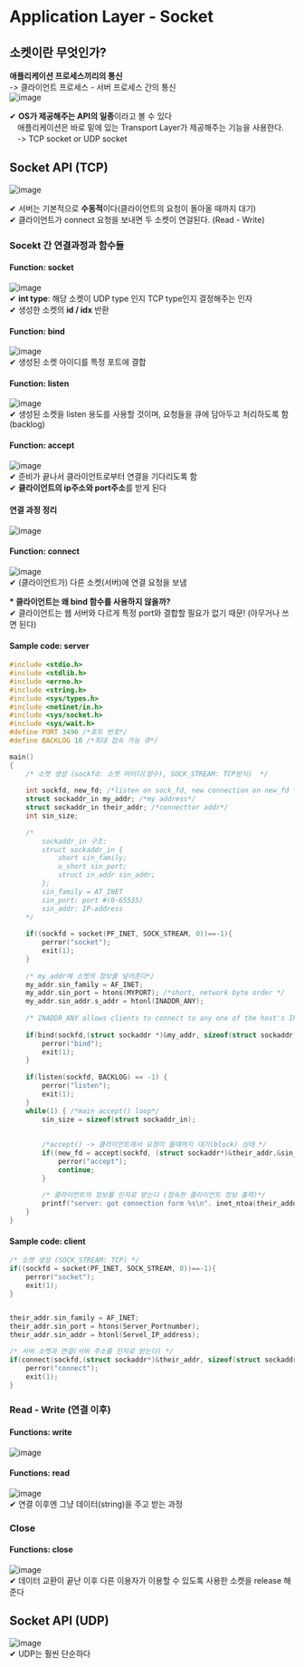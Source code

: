 ﻿# Application Layer - Socket
## 소켓이란 무엇인가?
**애플리케이션 프로세스끼리의 통신**  
-> 클라이언트 프로세스 - 서버 프로세스 간의 통신  
![image](https://user-images.githubusercontent.com/109324637/192262245-975f0add-af14-44a7-9bb6-be2929ff71d8.png)

✔ **OS가 제공해주는 API의 일종**이라고 볼 수 있다  
　애플리케이션은 바로 밑에 있는 Transport Layer가 제공해주는 기능을 사용한다.  
　-> TCP socket or  UDP socket  
## Socket API (TCP)
![image](https://user-images.githubusercontent.com/109324637/192263595-780eb007-19fd-48b4-b208-2aa5ee67e9f0.png)
  
✔ 서버는 기본적으로 **수동적**이다(클라이언트의 요청이 돌아올 때까지 대기)  
✔ 클라이언트가 connect 요청을 보내면 두 소켓이 연걸된다. (Read - Write)  
###  Socekt 간 연결과정과 함수들
####  Function: socket
![image](https://user-images.githubusercontent.com/109324637/192264768-e5ca19fa-302f-472d-b59e-debe5bb30f19.png)  
✔  **int type**: 해당 소켓이 UDP type 인지 TCP type인지 결정해주는 인자   
✔ 생성한 소켓의 **id / idx** 반환  
####  Function: bind   
![image](https://user-images.githubusercontent.com/109324637/192265071-42c48266-4f17-4f59-bb09-b36f784cdf4d.png)  
✔ 생성된 소켓 아이디를 특정 포트에 결합  
####  Function: listen  
![image](https://user-images.githubusercontent.com/109324637/192265171-bad13c62-9552-4e3a-9208-51c898ff3ddc.png)  
✔ 생성된 소켓을 listen 용도를 사용할 것이며, 요청들을 큐에 담아두고 처리하도록 함 (backlog)  
#### Function: accept  
![image](https://user-images.githubusercontent.com/109324637/192265625-5ebf1896-2f9d-4c33-9e27-40473511f180.png)  
✔ 준비가 끝나서 클라이언트로부터 연결을 기다리도록 함  
✔ **클라이언트의 ip주소와 port주소**를 받게 된다  
#### 연결 과정 정리  
![image](https://user-images.githubusercontent.com/109324637/192265789-b1e248d6-0963-4009-859a-666a8df9bb1a.png)  
#### Function: connect   
![image](https://user-images.githubusercontent.com/109324637/192265944-578d1d5b-a78d-49bb-88c1-c1dde1895fe6.png)  
✔ (클라이언트가) 다른 소켓(서버)에 연결 요청을 보냄  

 **\* 클라이언트는 왜 bind 함수를 사용하지 않을까?**   
✔ 클라이언트는 웹 서버와 다르게 특정 port와 결합할 필요가 없기 때문! (아무거나 쓰면 된다)  
#### Sample code: server
```c
#include <stdio.h>
#include <stdlib.h>
#include <errno.h>
#include <string.h>
#include <sys/types.h>
#include <netinet/in.h>
#include <sys/socket.h>
#include <sys/wait.h>
#define PORT 3490 /*포트 번호*/
#define BACKLOG 10 /*최대 접속 가능 큐*/

main()
{
	/* 소켓 생성 (sockfd: 소켓 아이디(양수), SOCK_STREAM: TCP방식)  */
	
	int sockfd, new_fd; /*listen on sock_fd, new connection on new_fd */
    struct sockaddr_in my_addr; /*my address*/
    struct sockaddr_in their_addr; /*connecttor addr*/
    int sin_size;
    
    /*
    	sockaddr_in 구조:
        struct sockaddr_in {
        	short sin_family;
            u_short sin_port;
            struct in_addr sin_addr;
        };
        sin_family = AT_INET
        sin_port: port #(0-65535)
        sin_addr: IP-address
    */
    
    if((sockfd = socket(PF_INET, SOCK_STREAM, 0))==-1){
    	perror("socket");
        exit(1);
    }
    
    /* my_addr에 소켓의 정보를 넣어준다*/
    my_addr.sin_family = AF_INET;
    my_addr.sin_port = htons(MYPORT); /*short, network byte order */
    my_addr.sin_addr.s_addr = htonl(INADDR_ANY);
    
    /* INADDR_ANY allows clients to connect to any one of the host's IP address*/
    
    if(bind(sockfd,(struct sockaddr *)&my_addr, sizeof(struct sockaddr))==-1){
    	perror("bind");
        exit(1);
    }
    
    if(listen(sockfd, BACKLOG) == -1) {
    	perror("listen");
        exit(1);
    }
    while(1) { /*main accept() loop*/
    	sin_size = sizeof(struct sockaddr_in);
    	
    	
        /*accept() -> 클라이언트에서 요청이 올때까지 대기(block) 상태 */
        if((new_fd = accept(sockfd, (struct sockaddr*)&their_addr,&sin_size))==-1){
        	perror("accept");
            continue;
        }
         
        /* 클라이언트의 정보를 인자로 받는다 (접속한 클라이언트 정보 출력)*/
        printf("server: got connection form %s\n". inet_ntoa(their_adddr.sin_addr));
    }
}
```

#### Sample code: client

```c
/* 소켓 생성 (SOCK_STREAM: TCP) */
if((sockfd = socket(PF_INET, SOCK_STREAM, 0))==-1){
	perror("socket");
    exit(1);
}


their_addr.sin_family = AF_INET;
their_addr.sin_port = htons(Server_Portnumber);
their_addr.sin_addr = htonl(Servel_IP_address);

/* 서버 소켓과 연결(서버 주소를 인자로 받는다) */
if(connect(sockfd,(struct sockaddr*)&their_addr, sizeof(struct sockaddr))==-1){
	perror("connect");
    exit(1);
}
```
### Read - Write (연결 이후)
#### Functions: write  
![image](https://user-images.githubusercontent.com/109324637/192268825-5d8f7f76-1084-4a23-8dee-1e89d56534a8.png)  
#### Functions: read  
![image](https://user-images.githubusercontent.com/109324637/192268882-0e8fb1ce-0022-4c83-8b06-a3cdfff9a346.png)  
✔ 연결 이후엔 그냥 데이터(string)을 주고 받는 과정  
### Close    
#### Functions: close  
![image](https://user-images.githubusercontent.com/109324637/192269384-6e7d3ab0-4945-4d2e-b1ae-72705bf10537.png)  
✔ 데이터 교환이 끝난 이후 다른 이용자가 이용할 수 있도록 사용한 소켓을 release 해준다  
## Socket API (UDP)  
![image](https://user-images.githubusercontent.com/109324637/192269242-aac3bb9e-e340-457f-b1b7-b96ee5711a8d.png)  
✔ UDP는 훨씬 단순하다  
